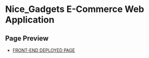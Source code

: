 # Nice_Gadgets E-Commerce Web Application

## Page Preview

- [FRONT-END DEPLOYED PAGE](https://fe-aug22-team-harold.github.io/nice_gadgets_FE/)
